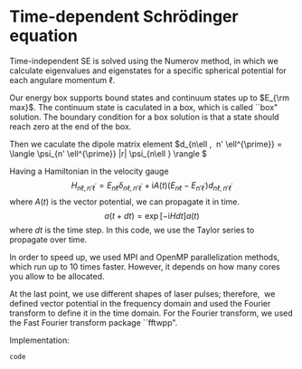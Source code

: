 # Time-dependent Schrödinger equation
Time-independent SE is solved using the Numerov method, in which we calculate eigenvalues and eigenstates for a specific spherical potential for each angulare momentum $\ell$.




Our energy box supports bound states and continuum states up to $E_{\rm max}$. The continuum state is caculated in a box, which is called ``box" solution. The boundary condition for a box solution is that a state should reach zero at the end of the box.




Then we caculate the dipole matrix element $d_{n\ell ,  n' \ell^{\prime}} = \langle \psi_{n' \ell^{\prime}} |r| \psi_{n\ell } \rangle $


Having a Hamiltonian in the velocity gauge
$$H_{n\ell ,  n' \ell^{\prime}} = E_{n\ell} \delta_{n\ell ,  n' \ell^{\prime}} + \mathrm{i} A(t) (E_{n\ell} - E_{ n' \ell^{\prime}}) d_{n\ell ,  n' \ell^{\prime}}$$ where $A(t)$ is the vector potential, we can propagate it in time.
$$a(t + dt) = \exp[-\mathrm{i} H dt] a(t)$$
where $dt$ is the time step. In this code, we use the Taylor series to propagate over time.

In order to speed up, we used MPI and OpenMP parallelization methods, which run up to 10 times faster. However, it depends on how many cores you allow to be allocated.




At the last point, we use different shapes of laser pulses; therefore,  we defined vector potential in the frequency domain and used the Fourier transform to define it in the time domain. For the Fourier transform, we used the Fast Fourier transform package ``fftwpp".


Implementation:


```
code
```
